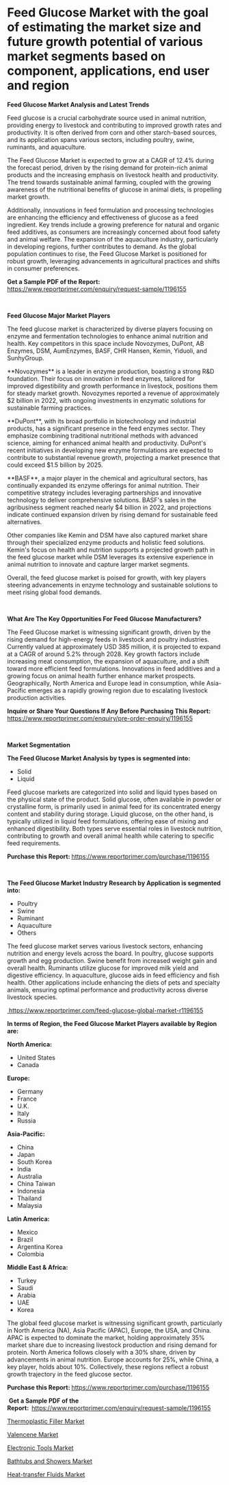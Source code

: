 <p><h1>Feed Glucose Market with the goal of estimating the market size and future growth potential of various market segments based on component, applications, end user and region</h1></p><p><strong>Feed Glucose Market Analysis and Latest Trends</strong></p>
<p><p>Feed glucose is a crucial carbohydrate source used in animal nutrition, providing energy to livestock and contributing to improved growth rates and productivity. It is often derived from corn and other starch-based sources, and its application spans various sectors, including poultry, swine, ruminants, and aquaculture. </p><p>The Feed Glucose Market is expected to grow at a CAGR of 12.4% during the forecast period, driven by the rising demand for protein-rich animal products and the increasing emphasis on livestock health and productivity. The trend towards sustainable animal farming, coupled with the growing awareness of the nutritional benefits of glucose in animal diets, is propelling market growth. </p><p>Additionally, innovations in feed formulation and processing technologies are enhancing the efficiency and effectiveness of glucose as a feed ingredient. Key trends include a growing preference for natural and organic feed additives, as consumers are increasingly concerned about food safety and animal welfare. The expansion of the aquaculture industry, particularly in developing regions, further contributes to demand. As the global population continues to rise, the Feed Glucose Market is positioned for robust growth, leveraging advancements in agricultural practices and shifts in consumer preferences.</p></p>
<p><strong>Get a Sample PDF of the Report:&nbsp;</strong> <a href="https://www.reportprimer.com/enquiry/request-sample/1196155">https://www.reportprimer.com/enquiry/request-sample/1196155</a></p>
<p>&nbsp;</p>
<p><strong>Feed Glucose Major Market Players</strong></p>
<p><p>The feed glucose market is characterized by diverse players focusing on enzyme and fermentation technologies to enhance animal nutrition and health. Key competitors in this space include Novozymes, DuPont, AB Enzymes, DSM, AumEnzymes, BASF, CHR Hansen, Kemin, Yiduoli, and SunhyGroup.</p><p>**Novozymes** is a leader in enzyme production, boasting a strong R&D foundation. Their focus on innovation in feed enzymes, tailored for improved digestibility and growth performance in livestock, positions them for steady market growth. Novozymes reported a revenue of approximately $2 billion in 2022, with ongoing investments in enzymatic solutions for sustainable farming practices.</p><p>**DuPont**, with its broad portfolio in biotechnology and industrial products, has a significant presence in the feed enzymes sector. They emphasize combining traditional nutritional methods with advanced science, aiming for enhanced animal health and productivity. DuPont's recent initiatives in developing new enzyme formulations are expected to contribute to substantial revenue growth, projecting a market presence that could exceed $1.5 billion by 2025.</p><p>**BASF**, a major player in the chemical and agricultural sectors, has continually expanded its enzyme offerings for animal nutrition. Their competitive strategy includes leveraging partnerships and innovative technology to deliver comprehensive solutions. BASF's sales in the agribusiness segment reached nearly $4 billion in 2022, and projections indicate continued expansion driven by rising demand for sustainable feed alternatives.</p><p>Other companies like Kemin and DSM have also captured market share through their specialized enzyme products and holistic feed solutions. Kemin's focus on health and nutrition supports a projected growth path in the feed glucose market while DSM leverages its extensive experience in animal nutrition to innovate and capture larger market segments.</p><p>Overall, the feed glucose market is poised for growth, with key players steering advancements in enzyme technology and sustainable solutions to meet rising global food demands.</p></p>
<p>&nbsp;</p>
<p><strong>What Are The Key Opportunities For Feed Glucose Manufacturers?</strong></p>
<p><p>The Feed Glucose market is witnessing significant growth, driven by the rising demand for high-energy feeds in livestock and poultry industries. Currently valued at approximately USD 385 million, it is projected to expand at a CAGR of around 5.2% through 2028. Key growth factors include increasing meat consumption, the expansion of aquaculture, and a shift toward more efficient feed formulations. Innovations in feed additives and a growing focus on animal health further enhance market prospects. Geographically, North America and Europe lead in consumption, while Asia-Pacific emerges as a rapidly growing region due to escalating livestock production activities.</p></p>
<p><strong>Inquire or Share Your Questions If Any Before Purchasing This Report:</strong> <a href="https://www.reportprimer.com/enquiry/pre-order-enquiry/1196155">https://www.reportprimer.com/enquiry/pre-order-enquiry/1196155</a></p>
<p>&nbsp;</p>
<p><strong>Market Segmentation</strong></p>
<p><strong>The Feed Glucose Market Analysis by types is segmented into:</strong></p>
<p><ul><li>Solid</li><li>Liquid</li></ul></p>
<p><p>Feed glucose markets are categorized into solid and liquid types based on the physical state of the product. Solid glucose, often available in powder or crystalline form, is primarily used in animal feed for its concentrated energy content and stability during storage. Liquid glucose, on the other hand, is typically utilized in liquid feed formulations, offering ease of mixing and enhanced digestibility. Both types serve essential roles in livestock nutrition, contributing to growth and overall animal health while catering to specific feed requirements.</p></p>
<p><strong>Purchase this Report:&nbsp;</strong><a href="https://www.reportprimer.com/purchase/1196155">https://www.reportprimer.com/purchase/1196155</a></p>
<p>&nbsp;</p>
<p><strong>The Feed Glucose Market Industry Research by Application is segmented into:</strong></p>
<p><ul><li>Poultry</li><li>Swine</li><li>Ruminant</li><li>Aquaculture</li><li>Others</li></ul></p>
<p><p>The feed glucose market serves various livestock sectors, enhancing nutrition and energy levels across the board. In poultry, glucose supports growth and egg production. Swine benefit from increased weight gain and overall health. Ruminants utilize glucose for improved milk yield and digestive efficiency. In aquaculture, glucose aids in feed efficiency and fish health. Other applications include enhancing the diets of pets and specialty animals, ensuring optimal performance and productivity across diverse livestock species.</p></p>
<p><a href="https://www.reportprimer.com/feed-glucose-global-market-r1196155">&nbsp;https://www.reportprimer.com/feed-glucose-global-market-r1196155</a></p>
<p><strong>In terms of Region, the Feed Glucose Market Players available by Region are:</strong></p>
<p>
    <p> <strong> North America: </strong>
        <ul>
            <li>United States</li>
            <li>Canada</li>
        </ul>
        </p> 
    <p> <strong> Europe: </strong>
        <ul>
            <li>Germany</li>
            <li>France</li>
            <li>U.K.</li>
            <li>Italy</li>
            <li>Russia</li>
        </ul>
        </p> 
    <p> <strong> Asia-Pacific: </strong>
        <ul>
            <li>China</li>
            <li>Japan</li>
            <li>South Korea</li>
            <li>India</li>
            <li>Australia</li>
            <li>China Taiwan</li>
            <li>Indonesia</li>
            <li>Thailand</li>
            <li>Malaysia</li>
        </ul>
        </p> 
    <p> <strong> Latin America: </strong>
        <ul>
            <li>Mexico</li>
            <li>Brazil</li>
            <li>Argentina Korea</li>
            <li>Colombia</li>
        </ul>
        </p> 
    <p> <strong> Middle East & Africa: </strong>
        <ul>
            <li>Turkey</li>
            <li>Saudi</li>
            <li>Arabia</li>
            <li>UAE</li>
            <li>Korea</li>
        </ul>
    </p>
    </p>
<p><p>The global feed glucose market is witnessing significant growth, particularly in North America (NA), Asia Pacific (APAC), Europe, the USA, and China. APAC is expected to dominate the market, holding approximately 35% market share due to increasing livestock production and rising demand for protein. North America follows closely with a 30% share, driven by advancements in animal nutrition. Europe accounts for 25%, while China, a key player, holds about 10%. Collectively, these regions reflect a robust growth trajectory in the feed glucose sector.</p></p>
<p><strong>Purchase this Report: </strong><a href="https://www.reportprimer.com/purchase/1196155">https://www.reportprimer.com/purchase/1196155</a></p>
<p>&nbsp;<strong>Get a Sample PDF of the Report:&nbsp;&nbsp;</strong><a href="https://www.reportprimer.com/enquiry/request-sample/1196155">https://www.reportprimer.com/enquiry/request-sample/1196155</a></p>
<p><strong></strong></p>
<p><p><a href="https://medium.com/@jhonangga41/deep-dive-into-the-thermoplastic-filler-market-itstrends-market-segmentation-and-competitive-21b340cc70f3">Thermoplastic Filler Market</a></p><p><a href="https://www.linkedin.com/pulse/emerging-market-trends-regional-analysis-valencene-forecasted-obiyf">Valencene Market</a></p><p><a href="https://issuu.com/reportprime-2/docs/electronic-tools-market-size-2030.p_e6e4dc0bba500f">Electronic Tools Market</a></p><p><a href="https://www.linkedin.com/pulse/bathtubs-showers-market-size-growing-cagr-106-report-covers-lglnc?trackingId=WJlUsGcvQwmIR7lnSnCAyw%3D%3D">Bathtubs and Showers Market</a></p><p><a href="https://medium.com/@jhonangga41/future-insights-into-the-heat-transfer-fluids-market-trends-and-regional-analysis-for-the-year-d39a59a4dbfa">Heat-transfer Fluids Market</a></p></p>